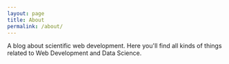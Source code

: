 ```yaml
---
layout: page
title: About
permalink: /about/
---
```


A blog about scientific web development.
Here you'll find all kinds of things related to Web Development and Data Science.
